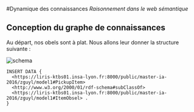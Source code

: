 #Dynamique des connaissances
*Raisonnement dans le web sémantique*


## Conception du graphe de connaissances
Au départ, nos obels sont à plat. Nous allons leur donner la structure suivante :

![schema](OWL_minetrace.png)

```SPARQL
INSERT DATA {
  <https://liris-ktbs01.insa-lyon.fr:8000/public/master-ia-2016/zguyl/model1#PickupItem>
  <http://www.w3.org/2000/01/rdf-schema#subClassOf>
  <https://liris-ktbs01.insa-lyon.fr:8000/public/master-ia-2016/zguyl/model1#ItemObsel> .
}

```
